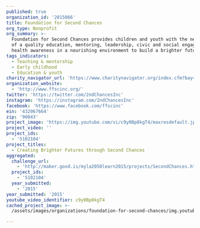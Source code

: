 ```yaml
---
published: true
organization_id: '2015066'
title: Foundation for Second Chances
org_type: Nonprofit
org_summary: >-
  Foundation for Second Chances provides children and youth with the necessities
  of a quality education, mentoring, leadership, civic and social engagement,
  health awareness in a nourishing environment to build a brighter future.
tags_indicators:
  - Teaching & mentorship
  - Early childhood
  - Education & youth
charity_navigator_url: 'https://www.charitynavigator.org/index.cfm?bay=search.profile&ein=432067664'
organization_website:
  - 'http://www.ffscinc.org/'
twitter: 'https://twitter.com/2ndChancesInc'
instagram: 'https://instagram.com/2ndChancesInc'
facebook: 'https://www.facebook.com/ffscinc'
ein: '432067664'
zip: '90043'
project_image: 'https://img.youtube.com/vi/c9y0Bp8kgT4/maxresdefault.jpg'
project_video: ''
project_ids:
  - '5102104'
project_titles:
  - Creating Brighter Futures through Second Chances
aggregated:
  challenge_url:
    - 'http://maker.good.is/myla2050learn2015/projects/SecondChances.html'
  project_ids:
    - '5102104'
  year_submitted:
    - '2015'
year_submitted: '2015'
youtube_video_identifier: c9y0Bp8kgT4
cached_project_image: >-
  /assets/images/organizations/foundation-for-second-chances/img.youtube.com/vi/c9y0Bp8kgT4/maxresdefault.jpg

---
```

